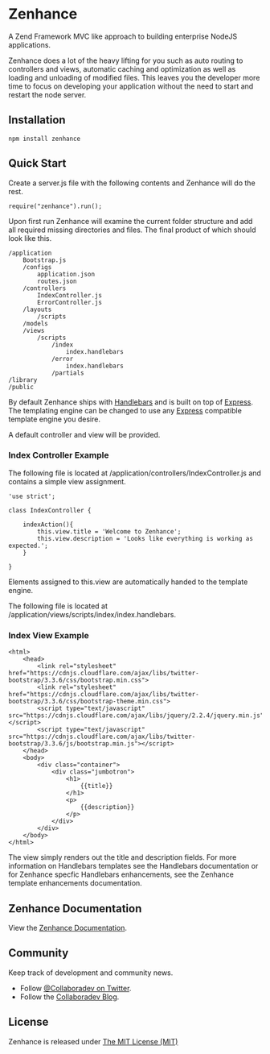Zenhance
========


A Zend Framework MVC like approach to building enterprise NodeJS applications.

Zenhance does a lot of the heavy lifting for you such as auto routing to controllers and views, automatic caching and optimization as well as loading and unloading of modified files.  This leaves you the developer more time to focus on developing your application without the need to start and restart the node server.

## Installation

	npm install zenhance

## Quick Start

Create a server.js file with the following contents and Zenhance will do the rest.

	require("zenhance").run();

Upon first run Zenhance will examine the current folder structure and add all required missing directories and files.  The final product of which should look like this.

	/application
		Bootstrap.js
		/configs
			application.json
			routes.json
		/controllers
			IndexController.js
			ErrorController.js
		/layouts
			/scripts
		/models
		/views
			/scripts
				/index
					index.handlebars
				/error
					index.handlebars
				/partials
    /library
	/public

By default Zenhance ships with [Handlebars](http://handlebarsjs.com/) and is built on top of [Express](http://expressjs.com/).  The templating engine can be changed to use any [Express](http://expressjs.com/) compatible template engine you desire.

A default controller and view will be provided.

### Index Controller Example

The following file is located at /application/controllers/IndexController.js and contains a simple view assignment.

	'use strict';

	class IndexController {

		indexAction(){
			this.view.title = 'Welcome to Zenhance';
			this.view.description = 'Looks like everything is working as expected.';
		}

	}

Elements assigned to this.view are automatically handed to the template engine.

The following file is located at /application/views/scripts/index/index.handlebars.

### Index View Example

	<html>
		<head>
			<link rel="stylesheet" href="https://cdnjs.cloudflare.com/ajax/libs/twitter-bootstrap/3.3.6/css/bootstrap.min.css">
            <link rel="stylesheet" href="https://cdnjs.cloudflare.com/ajax/libs/twitter-bootstrap/3.3.6/css/bootstrap-theme.min.css">
			<script type="text/javascript" src="https://cdnjs.cloudflare.com/ajax/libs/jquery/2.2.4/jquery.min.js"></script>
			<script type="text/javascript" src="https://cdnjs.cloudflare.com/ajax/libs/twitter-bootstrap/3.3.6/js/bootstrap.min.js"></script>
		</head>
		<body>
			<div class="container">
				<div class="jumbotron">
					<h1>
						{{title}}
					</h1>
					<p>
						{{description}}
					</p>
				</div>
			</div>
		</body>
	</html>

The view simply renders out the title and description fields.  For more information on Handlebars templates see the Handlebars documentation or for Zenhance specfic Handlebars enhancements, see the Zenhance template enhancements documentation.

## Zenhance Documentation

View the [Zenhance Documentation](https://github.com/godlikemouse/zenhance/wiki/Zenhance-Documentation).


## Community

Keep track of development and community news.

* Follow [@Collaboradev on Twitter](https://twitter.com/collaboradev).
* Follow the [Collaboradev Blog](http://www.collaboradev.com).

## License

Zenhance is released under [The MIT License (MIT)](https://opensource.org/licenses/MIT)
